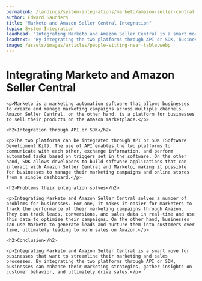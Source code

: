```yaml
---
permalink: /landings/system-integrations/marketo/amazon-seller-central
author: Edward Saunders
title: "Marketo and Amazon Seller Central Integration"
topic: System Integration
leadhead: "Integrating Marketo and Amazon Seller Central is a smart move for businesses that want to streamline their marketing and sales processes"
leadtext: "By integrating the two platforms through API or SDK, businesses can enhance their marketing strategies, gather insights on customer behavior, and ultimately drive sales."
image: /assets/images/articles/people-sitting-near-table.webp
---
```

<div class="arttext">
	<h1>Integrating Marketo and Amazon Seller Central</h1>

	<p>Marketo is a marketing automation software that allows businesses to create and manage marketing campaigns across multiple channels. Amazon Seller Central, on the other hand, is a platform for businesses to sell their products on the Amazon marketplace.</p>

	<h2>Integration through API or SDK</h2>

	<p>The two platforms can be integrated through API or SDK (Software Development Kit). The use of API enables the two platforms to communicate with each other, exchange information, and perform automated tasks based on triggers set in the software. On the other hand, SDK allows developers to build software applications that can interact with Amazon Seller Central and Marketo, making it possible for businesses to manage their marketing campaigns and online stores from a single dashboard.</p>

	<h2>Problems their integration solves</h2>

	<p>Integrating Marketo and Amazon Seller Central solves a number of problems for businesses. For one, it makes it easier for marketers to track the performance of their marketing campaigns through Amazon. They can track leads, conversions, and sales data in real-time and use this data to optimize their campaigns. On the other hand, businesses can use Marketo to generate leads and nurture them into customers over time, ultimately leading to more sales on Amazon.</p>

	<h2>Conclusion</h2>

	<p>Integrating Marketo and Amazon Seller Central is a smart move for businesses that want to streamline their marketing and sales processes. By integrating the two platforms through API or SDK, businesses can enhance their marketing strategies, gather insights on customer behavior, and ultimately drive sales.</p>

</div>